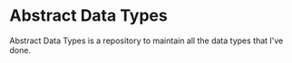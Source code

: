 # Abstract Data Types

Abstract Data Types is a repository to maintain all the data types that I've done.
